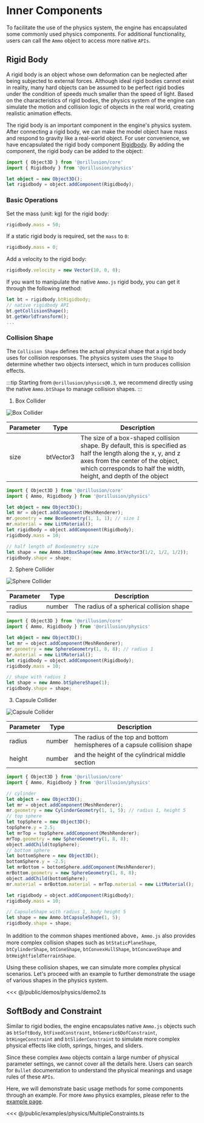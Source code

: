 # Inner Components
To facilitate the use of the physics system, the engine has encapsulated some commonly used physics components. For additional functionality, users can call the `Ammo` object to access more native `APIs`.

## Rigid Body
A rigid body is an object whose own deformation can be neglected after being subjected to external forces. Although ideal rigid bodies cannot exist in reality, many hard objects can be assumed to be perfect rigid bodies under the condition of speeds much smaller than the speed of light. Based on the characteristics of rigid bodies, the physics system of the engine can simulate the motion and collision logic of objects in the real world, creating realistic animation effects.

The rigid body is an important component in the engine's physics system. After connecting a rigid body, we can make the model object have mass and respond to gravity like a real-world object. For user convenience, we have encapsulated the rigid body component [Rigidbody](/physics/classes/Rigidbody). By adding the component, the rigid body can be added to the object:
```ts
import { Object3D } from '@orillusion/core'
import { Rigidbody } from '@orillusion/physics'

let object = new Object3D();
let rigidbody = object.addComponent(Rigidbody);
```

### Basic Operations
Set the mass (unit: kg) for the rigid body:
```ts
rigidbody.mass = 50;
```

If a static rigid body is required, set the `mass` to `0`:
```ts
rigidbody.mass = 0;
```

Add a velocity to the rigid body:
```ts
rigidbody.velocity = new Vector(10, 0, 0);
```

If you want to manipulate the native `Ammo.js` rigid body, you can get it through the following method:
```ts
let bt = rigidbody.btRigidbody;
// native rigidbody API
bt.getCollisionShape(); 
bt.getWorldTransform();
...
```

### Collision Shape
The `Collision Shape` defines the actual physical shape that a rigid body uses for collision responses. The physics system uses the `Shape` to determine whether two objects intersect, which in turn produces collision effects.

:::tip
Starting from `@orillusion/physics@0.3`, we recommend directly using the native `Ammo.btShape` to manage collision shapes.
:::

1. Box Collider

![Box Collider](/images/cube.webp)

| Parameter | Type | Description |
| --- | --- | --- |
| size | btVector3 | The size of a box-shaped collision shape. By default, this is specified as half the length along the x, y, and z axes from the center of the object, which corresponds to half the width, height, and depth of the object |

```ts
import { Object3D } from '@orillusion/core'
import { Ammo, Rigidbody } from '@orillusion/physics'

let object = new Object3D();
let mr = object.addComponent(MeshRenderer);
mr.geometry = new BoxGeometry(1, 1, 1); // size 1
mr.material = new LitMaterial();
let rigidbody = object.addComponent(Rigidbody);
rigidbody.mass = 10;

// half length of BoxGeometry size
let shape = new Ammo.btBoxShape(new Ammo.btVector3(1/2, 1/2, 1/2));
rigidbody.shape = shape;
```

2. Sphere Collider

![Sphere Collider](/images/sphere.webp)

| Parameter | Type | Description |
| --- | --- | --- |
| radius | number | The radius of a spherical collision shape |

```ts
import { Object3D } from '@orillusion/core'
import { Ammo, Rigidbody } from '@orillusion/physics'

let object = new Object3D();
let mr = object.addComponent(MeshRenderer);
mr.geometry = new SphereGeometry(1, 8, 8); // radius 1
mr.material = new LitMaterial();
let rigidbody = object.addComponent(Rigidbody);
rigidbody.mass = 10;

// shape with radius 1
let shape = new Ammo.btSphereShape(1);
rigidbody.shape = shape;
```


3. Capsule Collider

![Capsule Collider](/images/capsule.webp)

| Parameter | Type | Description |
| --- | --- | --- |
| radius | number | The radius of the top and bottom hemispheres of a capsule collision shape |
| height | number | and the height of the cylindrical middle section |

```ts
import { Object3D } from '@orillusion/core'
import { Ammo, Rigidbody } from '@orillusion/physics'

// cylinder
let object = new Object3D();
let mr = object.addComponent(MeshRenderer);
mr.geometry = new CylinderGeometry(1, 1, 5); // radius 1, height 5
// top sphere
let topSphere = new Object3D();
topSphere.y = 2.5;
let mrTop = topSphere.addComponent(MeshRenderer);
mrTop.geometry = new SphereGeometry(1, 8, 8);
object.addChild(topSphere);
// bottom sphere
let bottomSphere = new Object3D();
bottomSphere.y = -2.5;
let mrBottom = bottomSphere.addComponent(MeshRenderer);
mrBottom.geometry = new SphereGeometry(1, 8, 8);
object.addChild(bottomSphere);
mr.material = mrBottom.material = mrTop.material = new LitMaterial();

let rigidbody = object.addComponent(Rigidbody);
rigidbody.mass = 10;

// CapsuleShape with radius 1, body height 5
let shape = new Ammo.btCapsuleShape(1, 5);
rigidbody.shape = shape;
```

In addition to the common shapes mentioned above，`Ammo.js` also provides more complex collision shapes such as `btStaticPlaneShape`, `btCylinderShape`, `btConeShape`, `btConvexHullShape`, `btConcaveShape` and `btHeightfieldTerrainShape`.

Using these collision shapes, we can simulate more complex physical scenarios. Let's proceed with an example to further demonstrate the usage of various shapes in the physics system.

<Demo src="/demos/physics/demo2.ts"></Demo>

<<< @/public/demos/physics/demo2.ts

## SoftBody and Constraint

Similar to rigid bodies, the engine encapsulates native `Ammo.js` objects such as `btSoftBody`, `btFixedConstraint`, `btGeneric6DofConstraint`, `btHingeConstraint` and `btSliderConstraint` to simulate more complex physical effects like cloth, springs, hinges, and sliders.

Since these complex `Ammo` objects contain a large number of physical parameter settings, we cannot cover all the details here. Users can search for `Bullet` documentation to understand the physical meanings and usage rules of these `APIs`.

Here, we will demonstrate basic usage methods for some components through an example. For more `Ammo` physics examples, please refer to the [example page](/example/physics/Dominoes).

<Demo src="/examples/physics/MultipleConstraints.ts"></Demo>

<<< @/public/examples/physics/MultipleConstraints.ts